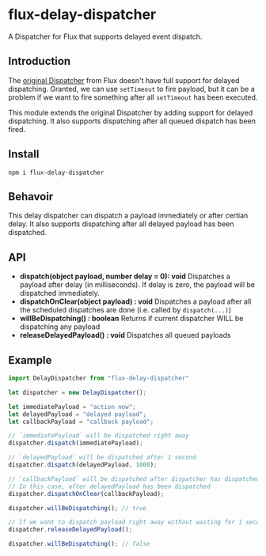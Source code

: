 # flux-delay-dispatcher
A Dispatcher for Flux that supports delayed event dispatch.

## Introduction

The [original Dispatcher](https://facebook.github.io/flux/docs/dispatcher.html) from Flux doesn't have full support for delayed dispatching. Granted, we can use `setTimeout` to fire payload, but it can be a problem if we want to fire something after all `setTimeout` has been executed. 

This module extends the original Dispatcher by adding support for delayed dispatching. It also supports dispatching after all queued dispatch has been fired. 

## Install

```
npm i flux-delay-dispatcher
```

## Behavoir

This delay dispatcher can dispatch a payload immediately or after certian delay. It also supports dispatching after all delayed payload has been dispatched. 

## API

* **dispatch(object payload, number delay = 0): void** Dispatches a payload after delay (in milliseconds). If delay is zero, the payload will be dispatched immediately.
* **dispatchOnClear(object payload) : void** Dispatches a payload after all the scheduled dispatches are done (i.e. called by `dispatch(...)`)
* **willBeDispatching() : boolean** Returns if current dispatcher WILL be dispatching any payload
* **releaseDelayedPayload() : void** Dispatches all queued payloads

## Example

```JavaScript
import DelayDispatcher from "flux-delay-dispatcher"

let dispatcher = new DelayDispatcher();

let immediatePayload = "action now";
let delayedPayload = "delayed payload";
let callbackPayload = "callback payload";

// `immediatePayload` will be dispatched right away
dispatcher.dispatch(immediatePayload);

// `delayedPayload` will be dispatched after 1 second
dispatcher.dispatch(delayedPayload, 1000);

// `callbackPayload` will be dispatched after dispatcher has dispatched all queued payload
// In this case, after delayedPayload has been dispatched
dispatcher.dispatchOnClear(callbackPayload);

dispatcher.willBeDispatching(); // true

// If we want to dispatch payload right away without waiting for 1 second
dispatcher.releaseDelayedPayload();

dispatcher.willBeDispatching(); // false
```
